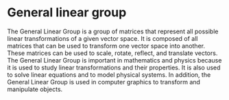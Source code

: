 # General linear group

The General Linear Group is a group of matrices that represent all possible linear transformations of a given vector space. It is composed of all matrices that can be used to transform one vector space into another. These matrices can be used to scale, rotate, reflect, and translate vectors. The General Linear Group is important in mathematics and physics because it is used to study linear transformations and their properties. It is also used to solve linear equations and to model physical systems. In addition, the General Linear Group is used in computer graphics to transform and manipulate objects.
